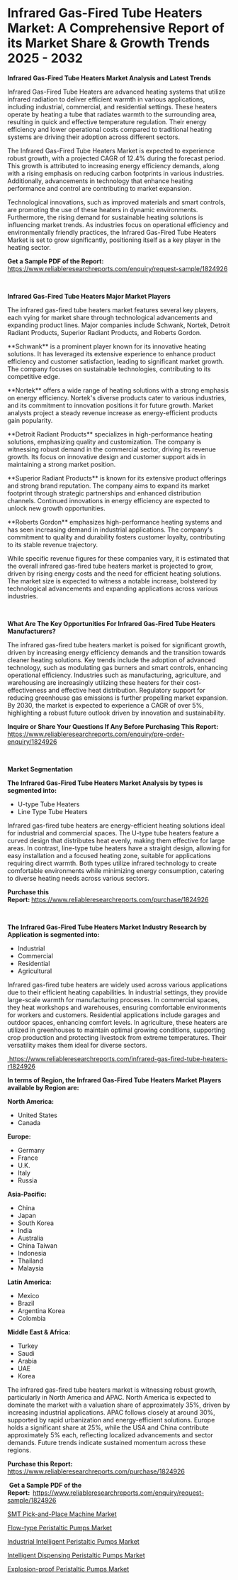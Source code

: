 <p><h1>Infrared Gas-Fired Tube Heaters Market: A Comprehensive Report of its Market Share & Growth Trends 2025 - 2032</h1></p><p><strong>Infrared Gas-Fired Tube Heaters Market Analysis and Latest Trends</strong></p>
<p><p>Infrared Gas-Fired Tube Heaters are advanced heating systems that utilize infrared radiation to deliver efficient warmth in various applications, including industrial, commercial, and residential settings. These heaters operate by heating a tube that radiates warmth to the surrounding area, resulting in quick and effective temperature regulation. Their energy efficiency and lower operational costs compared to traditional heating systems are driving their adoption across different sectors.</p><p>The Infrared Gas-Fired Tube Heaters Market is expected to experience robust growth, with a projected CAGR of 12.4% during the forecast period. This growth is attributed to increasing energy efficiency demands, along with a rising emphasis on reducing carbon footprints in various industries. Additionally, advancements in technology that enhance heating performance and control are contributing to market expansion.</p><p>Technological innovations, such as improved materials and smart controls, are promoting the use of these heaters in dynamic environments. Furthermore, the rising demand for sustainable heating solutions is influencing market trends. As industries focus on operational efficiency and environmentally friendly practices, the Infrared Gas-Fired Tube Heaters Market is set to grow significantly, positioning itself as a key player in the heating sector.</p></p>
<p><strong>Get a Sample PDF of the Report:&nbsp;</strong> <a href="https://www.reliableresearchreports.com/enquiry/request-sample/1824926?utm_campaign=120&utm_medium=2&utm_source=Github&utm_content=ia&utm_term=12042025&utm_id=infrared-gas-fired-tube-heaters">https://www.reliableresearchreports.com/enquiry/request-sample/1824926</a></p>
<p>&nbsp;</p>
<p><strong>Infrared Gas-Fired Tube Heaters Major Market Players</strong></p>
<p><p>The infrared gas-fired tube heaters market features several key players, each vying for market share through technological advancements and expanding product lines. Major companies include Schwank, Nortek, Detroit Radiant Products, Superior Radiant Products, and Roberts Gordon.</p><p>**Schwank** is a prominent player known for its innovative heating solutions. It has leveraged its extensive experience to enhance product efficiency and customer satisfaction, leading to significant market growth. The company focuses on sustainable technologies, contributing to its competitive edge.</p><p>**Nortek** offers a wide range of heating solutions with a strong emphasis on energy efficiency. Nortek's diverse products cater to various industries, and its commitment to innovation positions it for future growth. Market analysts project a steady revenue increase as energy-efficient products gain popularity.</p><p>**Detroit Radiant Products** specializes in high-performance heating solutions, emphasizing quality and customization. The company is witnessing robust demand in the commercial sector, driving its revenue growth. Its focus on innovative design and customer support aids in maintaining a strong market position.</p><p>**Superior Radiant Products** is known for its extensive product offerings and strong brand reputation. The company aims to expand its market footprint through strategic partnerships and enhanced distribution channels. Continued innovations in energy efficiency are expected to unlock new growth opportunities.</p><p>**Roberts Gordon** emphasizes high-performance heating systems and has seen increasing demand in industrial applications. The company's commitment to quality and durability fosters customer loyalty, contributing to its stable revenue trajectory.</p><p>While specific revenue figures for these companies vary, it is estimated that the overall infrared gas-fired tube heaters market is projected to grow, driven by rising energy costs and the need for efficient heating solutions. The market size is expected to witness a notable increase, bolstered by technological advancements and expanding applications across various industries.</p></p>
<p>&nbsp;</p>
<p><strong>What Are The Key Opportunities For Infrared Gas-Fired Tube Heaters Manufacturers?</strong></p>
<p><p>The infrared gas-fired tube heaters market is poised for significant growth, driven by increasing energy efficiency demands and the transition towards cleaner heating solutions. Key trends include the adoption of advanced technology, such as modulating gas burners and smart controls, enhancing operational efficiency. Industries such as manufacturing, agriculture, and warehousing are increasingly utilizing these heaters for their cost-effectiveness and effective heat distribution. Regulatory support for reducing greenhouse gas emissions is further propelling market expansion. By 2030, the market is expected to experience a CAGR of over 5%, highlighting a robust future outlook driven by innovation and sustainability.</p></p>
<p><strong>Inquire or Share Your Questions If Any Before Purchasing This Report:</strong> <a href="https://www.reliableresearchreports.com/enquiry/pre-order-enquiry/1824926?utm_campaign=120&utm_medium=2&utm_source=Github&utm_content=ia&utm_term=12042025&utm_id=infrared-gas-fired-tube-heaters">https://www.reliableresearchreports.com/enquiry/pre-order-enquiry/1824926</a></p>
<p>&nbsp;</p>
<p><strong>Market Segmentation</strong></p>
<p><strong>The Infrared Gas-Fired Tube Heaters Market Analysis by types is segmented into:</strong></p>
<p><ul><li>U-type Tube Heaters</li><li>Line Type Tube Heaters</li></ul></p>
<p><p>Infrared gas-fired tube heaters are energy-efficient heating solutions ideal for industrial and commercial spaces. The U-type tube heaters feature a curved design that distributes heat evenly, making them effective for large areas. In contrast, line-type tube heaters have a straight design, allowing for easy installation and a focused heating zone, suitable for applications requiring direct warmth. Both types utilize infrared technology to create comfortable environments while minimizing energy consumption, catering to diverse heating needs across various sectors.</p></p>
<p><strong>Purchase this Report:&nbsp;</strong><a href="https://www.reliableresearchreports.com/purchase/1824926?utm_campaign=120&utm_medium=2&utm_source=Github&utm_content=ia&utm_term=12042025&utm_id=infrared-gas-fired-tube-heaters">https://www.reliableresearchreports.com/purchase/1824926</a></p>
<p>&nbsp;</p>
<p><strong>The Infrared Gas-Fired Tube Heaters Market Industry Research by Application is segmented into:</strong></p>
<p><ul><li>Industrial</li><li>Commercial</li><li>Residential</li><li>Agricultural</li></ul></p>
<p><p>Infrared gas-fired tube heaters are widely used across various applications due to their efficient heating capabilities. In industrial settings, they provide large-scale warmth for manufacturing processes. In commercial spaces, they heat workshops and warehouses, ensuring comfortable environments for workers and customers. Residential applications include garages and outdoor spaces, enhancing comfort levels. In agriculture, these heaters are utilized in greenhouses to maintain optimal growing conditions, supporting crop production and protecting livestock from extreme temperatures. Their versatility makes them ideal for diverse sectors.</p></p>
<p><a href="https://www.reliableresearchreports.com/infrared-gas-fired-tube-heaters-r1824926?utm_campaign=120&utm_medium=2&utm_source=Github&utm_content=ia&utm_term=12042025&utm_id=infrared-gas-fired-tube-heaters">&nbsp;https://www.reliableresearchreports.com/infrared-gas-fired-tube-heaters-r1824926</a></p>
<p><strong>In terms of Region, the Infrared Gas-Fired Tube Heaters Market Players available by Region are:</strong></p>
<p>
    <p> <strong> North America: </strong>
        <ul>
            <li>United States</li>
            <li>Canada</li>
        </ul>
        </p> 
    <p> <strong> Europe: </strong>
        <ul>
            <li>Germany</li>
            <li>France</li>
            <li>U.K.</li>
            <li>Italy</li>
            <li>Russia</li>
        </ul>
        </p> 
    <p> <strong> Asia-Pacific: </strong>
        <ul>
            <li>China</li>
            <li>Japan</li>
            <li>South Korea</li>
            <li>India</li>
            <li>Australia</li>
            <li>China Taiwan</li>
            <li>Indonesia</li>
            <li>Thailand</li>
            <li>Malaysia</li>
        </ul>
        </p> 
    <p> <strong> Latin America: </strong>
        <ul>
            <li>Mexico</li>
            <li>Brazil</li>
            <li>Argentina Korea</li>
            <li>Colombia</li>
        </ul>
        </p> 
    <p> <strong> Middle East & Africa: </strong>
        <ul>
            <li>Turkey</li>
            <li>Saudi</li>
            <li>Arabia</li>
            <li>UAE</li>
            <li>Korea</li>
        </ul>
    </p>
    </p>
<p><p>The infrared gas-fired tube heaters market is witnessing robust growth, particularly in North America and APAC. North America is expected to dominate the market with a valuation share of approximately 35%, driven by increasing industrial applications. APAC follows closely at around 30%, supported by rapid urbanization and energy-efficient solutions. Europe holds a significant share at 25%, while the USA and China contribute approximately 5% each, reflecting localized advancements and sector demands. Future trends indicate sustained momentum across these regions.</p></p>
<p><strong>Purchase this Report: </strong><a href="https://www.reliableresearchreports.com/purchase/1824926?utm_campaign=120&utm_medium=2&utm_source=Github&utm_content=ia&utm_term=12042025&utm_id=infrared-gas-fired-tube-heaters">https://www.reliableresearchreports.com/purchase/1824926</a></p>
<p>&nbsp;<strong>Get a Sample PDF of the Report:&nbsp;&nbsp;</strong><a href="https://www.reliableresearchreports.com/enquiry/request-sample/1824926?utm_campaign=120&utm_medium=2&utm_source=Github&utm_content=ia&utm_term=12042025&utm_id=infrared-gas-fired-tube-heaters">https://www.reliableresearchreports.com/enquiry/request-sample/1824926</a></p>
<p><strong></strong></p>
<p><p><a href="https://github.com/helmeludu/Market-Research-Report-List-1/blob/main/smt-pick-and-place-machine-market.md?utm_campaign=120&utm_medium=2&utm_source=Github&utm_content=ia&utm_term=12042025&utm_id=infrared-gas-fired-tube-heaters">SMT Pick-and-Place Machine Market</a></p><p><a href="https://github.com/adelanwkadua/Market-Research-Report-List-1/blob/main/flow-type-peristaltic-pumps-market.md?utm_campaign=120&utm_medium=2&utm_source=Github&utm_content=ia&utm_term=12042025&utm_id=infrared-gas-fired-tube-heaters">Flow-type Peristaltic Pumps Market</a></p><p><a href="https://github.com/baheraennika/Market-Research-Report-List-1/blob/main/industrial-intelligent-peristaltic-pumps-market.md?utm_campaign=120&utm_medium=2&utm_source=Github&utm_content=ia&utm_term=12042025&utm_id=infrared-gas-fired-tube-heaters">Industrial Intelligent Peristaltic Pumps Market</a></p><p><a href="https://github.com/elroddrewspm/Market-Research-Report-List-1/blob/main/intelligent-dispensing-peristaltic-pumps-market.md?utm_campaign=120&utm_medium=2&utm_source=Github&utm_content=ia&utm_term=12042025&utm_id=infrared-gas-fired-tube-heaters">Intelligent Dispensing Peristaltic Pumps Market</a></p><p><a href="https://github.com/mokeleveisel/Market-Research-Report-List-1/blob/main/explosion-proof-peristaltic-pumps-market.md?utm_campaign=120&utm_medium=2&utm_source=Github&utm_content=ia&utm_term=12042025&utm_id=infrared-gas-fired-tube-heaters">Explosion-proof Peristaltic Pumps Market</a></p></p>
